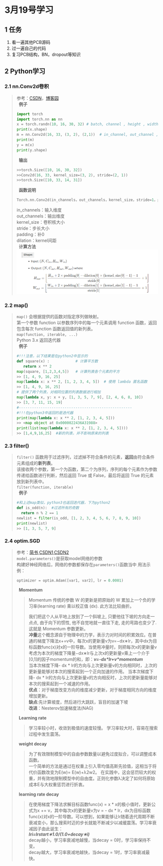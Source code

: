 # 3月19号学习
## 1 任务
1. 看一遍其他PCB源码
2. 过一遍自己的代码
3. 复习PCB结构，BN，dropout等知识
## 2 Python学习
### 2.1 nn.Conv2d卷积
>参考：[CSDN](https://blog.csdn.net/qq_26369907/article/details/88366147)，[博客园](https://www.cnblogs.com/siyuan1998/p/10809646.html)    
>&ensp;**例子**
>```python
>import torch
>import torch.nn as nn
>x = torch.randn(10, 16, 30, 32) # batch, channel , height , width
>print(x.shape)
>m = nn.Conv2d(16, 33, (3, 2), (2,1))  # in_channel, out_channel ,kennel_size,stride
>print(m)
>y = m(x)
>print(y.shape)
>```
>&ensp;**输出**
>```python
>>>torch.Size([10, 16, 30, 32])
>>>Conv2d(16, 33, kernel_size=(3, 2), stride=(2, 1))
>>>torch.Size([10, 33, 14, 31])
>```
>&ensp;**函数说明**   
>```python
>Torch.nn.Conv2d(in_channels，out_channels，kernel_size，stride=1，padding=0，dilation=1，groups=1，bias=True)
>```
>in_channels：输入维度    
>out_channels：输出维度     
>kernel_size：卷积核大小     
>stride：步长大小    
>padding：补0    
>dilation：kernel间距   
>&ensp;**计算方法**     
>![Conv2d公式](https://raw.githubusercontent.com/CCA8290/Pic_save/master/200317/conv2d.png)    
### 2.2 map()
>``map()`` 会根据提供的函数对指定序列做映射。   
>第一个参数 function 以参数序列中的每一个元素调用 function 函数，返回包含每次 function 函数返回值的新列表。    
>``map(function, iterable, ...)``    
>Python 3.x 返回迭代器    
>&ensp;**例子** 
>```python
>#!!!注意，以下结果是在python2中显示的
>def square(x) :            # 计算平方数
>    return x ** 2
>map(square, [1,2,3,4,5])   # 计算列表各个元素的平方
>>> [1, 4, 9, 16, 25]
>map(lambda x: x ** 2, [1, 2, 3, 4, 5])  # 使用 lambda 匿名函数
>>> [1, 4, 9, 16, 25]
># 提供了两个列表，对相同位置的列表数据进行相加
>map(lambda x, y: x + y, [1, 3, 5, 7, 9], [2, 4, 6, 8, 10])
>>> [3, 7, 11, 15, 19]   
>#---------------------------------------------------- 
>#!!!在python3中返回的是迭代器
>print(map(lambda x: x ** 2, [1, 2, 3, 4, 5]))
>>> <map object at 0x0000022436A31988>
>print(list(map(lambda x: x ** 2, [1, 2, 3, 4, 5])))
>>> [1,4,9,16,25]  #新的列表，并不影响原来的列表
>```
### 2.3 filter()
>``filter()`` 函数用于过滤序列，过滤掉不符合条件的元素，**返回**由符合条件元素组成的**新列表**。   
>该接收两个参数，第一个为函数，第二个为序列，序列的每个元素作为参数传递给函数进行判断，然后返回 True 或 False，最后将返回 True 的元素放到新列表中。  
>``filter(function, iterable)``     
>&ensp;**例子** 
>```python
>#和上述map类似，python3也返回迭代器，下为python2
>def is_odd(n):  #过滤所有的奇数
>   return n % 2 == 1
>newlist = filter(is_odd, [1, 2, 3, 4, 5, 6, 7, 8, 9, 10])
>print(newlist)
>>> [1, 3, 5, 7, 9]
>```    
### 2.4 optim.SGD
>参考：[简书](https://www.jianshu.com/p/ff0059a9d2cb),[CSDN1](https://blog.csdn.net/qq_34690929/article/details/79932416),[CSDN2](https://blog.csdn.net/lanran2/article/details/50409507)    
>``model.parameters()``是获取model网络的参数  
>构建好神经网络后，网络的参数都保存在``parameters()``函数当中
>用法示例：
>```python
>optimizer = optim.Adam([var1, var2], lr = 0.0001)
>```
>&ensp;**Momentum**    
>>Momentum 传统的参数 W 的更新是把原始的 W 累加上一个负的学习率(learning rate) 乘以校正值 (dx). 此方法比较曲折。  
>> 
>>我们把这个人从平地上放到了一个斜坡上, 只要他往下坡的方向走一点点, 由于向下的惯性, 他不自觉地就一直往下走, 走的弯路也变少了. 这就是 Momentum 参数更新。    
>>**冲量**这个概念源自于物理中的力学，表示力对时间的积累效应。在普通的梯度下降法x+=v中，每次x的更新量v为v=−dx∗lr，其中dx为目标函数func(x)对x的一阶导数。当使用冲量时，则把每次x的更新量v考虑为本次的梯度下降量−dx∗lr与上次x的更新量v乘上一个介于[0,1]的因子momentum的和，即：***v=-dx\*lr+v\*momentum***   
>>当本次梯度下降- dx * lr的方向与上次更新量v的方向相同时，上次的更新量能够对本次的搜索起到一个正向加速的作用。
>>当本次梯度下降- dx * lr的方向与上次更新量v的方向相反时，上次的更新量能够对本次的搜索起到一个减速的作用。    
>>**优点**：对于梯度改变方向的维度减少更新，对于梯度相同方向的维度增加更新。    
>>**缺点**:先计算坡度，然后进行大跳跃，盲目的加速下坡   
>>**改进**：Nesterov加速梯度法(NAG)
>   
>&ensp;**Learning rate**    
>>学习率较小时，收敛到极值的速度较慢。
>>学习率较大时，容易在搜索过程中发生震荡。
>
>&ensp;**weight decay**
>>为了有效限制模型中的自由参数数量以避免过度拟合，可以调整成本函数。   
>>一个简单的方法是通过在权重上引入零均值高斯先验值，这相当于将代价函数改变为E(w)= E(w)+λ2w2。
>>在实践中，这会惩罚较大的权重，并有效地限制模型中的自由度。正则化参数λ决定了如何将原始成本E与大权重惩罚进行折衷。   
>
>&ensp;**learning rate decay**
>>在使用梯度下降法求解目标函数func(x) = x * x的极小值时，更新公式为x += v，其中每次x的更新量v为v = - dx * lr，dx为目标函数func(x)对x的一阶导数。可以想到，如果能够让lr随着迭代周期不断衰减变小，那么搜索时迈的步长就能不断减少以减缓震荡。学习率衰减因子由此诞生：  
>>***lri=lrstart∗1.0/(1.0+decay∗i)***   
>>decay越小，学习率衰减地越慢，当decay = 0时，学习率保持不变。  
>>decay越大，学习率衰减地越快，当decay = 1时，学习率衰减最快。